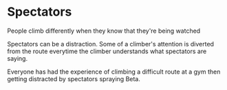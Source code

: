 # Spectators

People climb differently when they know that they're being watched

Spectators can be a distraction. Some of a climber's attention is diverted from the route everytime the climber understands what spectators are saying.

Everyone has had the experience of climbing a difficult route at a gym then getting distracted by spectators spraying Beta.